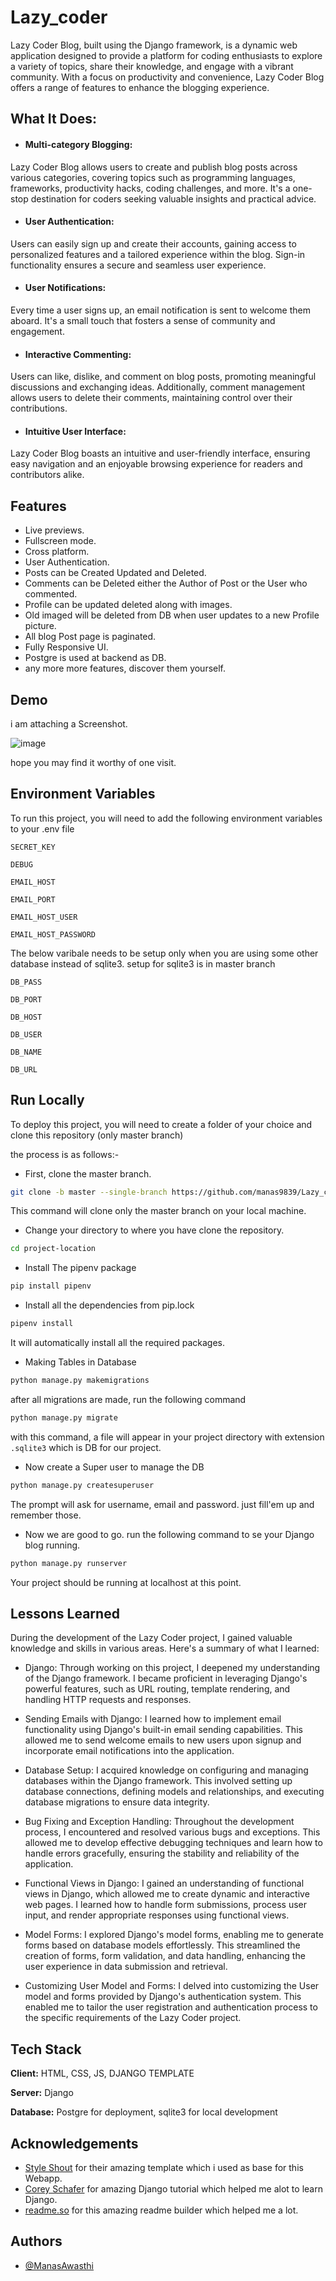 
# Lazy_coder

Lazy Coder Blog, built using the Django framework, is a dynamic web application designed to provide a platform for coding enthusiasts to explore a variety of topics, share their knowledge, and engage with a vibrant community. With a focus on productivity and convenience, Lazy Coder Blog offers a range of features to enhance the blogging experience.

## What It Does:

- #### Multi-category Blogging: 
Lazy Coder Blog allows users to create and publish blog posts across various categories, covering topics such as programming languages, frameworks, productivity hacks, coding challenges, and more. It's a one-stop destination for coders seeking valuable insights and practical advice.

- #### User Authentication: 
Users can easily sign up and create their accounts, gaining access to personalized features and a tailored experience within the blog. Sign-in functionality ensures a secure and seamless user experience.

- #### User Notifications: 
Every time a user signs up, an email notification is sent to welcome them aboard. It's a small touch that fosters a sense of community and engagement.

- #### Interactive Commenting:
Users can like, dislike, and comment on blog posts, promoting meaningful discussions and exchanging ideas. Additionally, comment management allows users to delete their comments, maintaining control over their contributions.

- #### Intuitive User Interface:
Lazy Coder Blog boasts an intuitive and user-friendly interface, ensuring easy navigation and an enjoyable browsing experience for readers and contributors alike.




## Features

- Live previews.
- Fullscreen mode.
- Cross platform.
- User Authentication.
- Posts can be Created Updated and Deleted.
- Comments can be Deleted either the Author of Post or the User who commented.
- Profile can be updated deleted along with images.
- Old imaged will be deleted from DB when user updates to a new Profile picture.
- All blog Post page is paginated.
- Fully Responsive UI.
- Postgre  is used at backend as DB.
- any more more features, discover them yourself.



## Demo
i am attaching a Screenshot.

![image](https://github.com/fadingreality1/Lazy_coder/assets/114291201/ad259467-4ead-42ef-813e-e8ee6948f8fa)

hope you may find it worthy of one visit.

## Environment Variables

To run this project, you will need to add the following environment variables to your .env file

`SECRET_KEY`

`DEBUG` 

`EMAIL_HOST`

`EMAIL_PORT`

`EMAIL_HOST_USER`

`EMAIL_HOST_PASSWORD`

The below varibale needs to be setup only when you are using some other database instead of sqlite3.
setup for sqlite3 is in master branch

`DB_PASS`

`DB_PORT`

`DB_HOST`

`DB_USER`

`DB_NAME`

`DB_URL`


## Run Locally

To deploy this project, you will need to create a folder of your choice and clone this repository (only master branch)

the process is as follows:-

- First, clone the master branch.
```bash
git clone -b master --single-branch https://github.com/manas9839/Lazy_coder.git
```
This command will clone only the master branch on your local machine.

- Change your directory to where you have clone the repository.
```bash
cd project-location
```
- Install The pipenv package

```bash
pip install pipenv

```
- Install all the dependencies from pip.lock
```bash
pipenv install
```
It will automatically install all the required packages.

- Making Tables in Database
```bash
python manage.py makemigrations
``` 
after all migrations are made, run the following command
```bash
python manage.py migrate
```
with this command, a file will appear in your  project directory with extension ```.sqlite3``` which is DB for our project.
- Now create a Super user to manage the DB
```bash
python manage.py createsuperuser
```
The prompt will ask for username, email and password.
just fill'em up and remember those.
- Now we are good to go. run the following command to se your Django blog running.
```bash
python manage.py runserver
```

Your project should be running at localhost at this point.


## Lessons Learned

During the development of the Lazy Coder project, I gained valuable knowledge and skills in various areas. Here's a summary of what I learned:

- Django: Through working on this project, I deepened my understanding of the Django framework. I became proficient in leveraging Django's powerful features, such as URL routing, template rendering, and handling HTTP requests and responses.
- Sending Emails with Django: I learned how to implement email functionality using Django's built-in email sending capabilities. This allowed me to send welcome emails to new users upon signup and incorporate email notifications into the application.

- Database Setup: I acquired knowledge on configuring and managing databases within the Django framework. This involved setting up database connections, defining models and relationships, and executing database migrations to ensure data integrity.

- Bug Fixing and Exception Handling: Throughout the development process, I encountered and resolved various bugs and exceptions. This allowed me to develop effective debugging techniques and learn how to handle errors gracefully, ensuring the stability and reliability of the application.

- Functional Views in Django: I gained an understanding of functional views in Django, which allowed me to create dynamic and interactive web pages. I learned how to handle form submissions, process user input, and render appropriate responses using functional views.

- Model Forms: I explored Django's model forms, enabling me to generate forms based on database models effortlessly. This streamlined the creation of forms, form validation, and data handling, enhancing the user experience in data submission and retrieval.

- Customizing User Model and Forms: I delved into customizing the User model and forms provided by Django's authentication system. This enabled me to tailor the user registration and authentication process to the specific requirements of the Lazy Coder project.

## Tech Stack

**Client:** HTML, CSS, JS, DJANGO TEMPLATE

**Server:** Django

**Database:** Postgre for deployment, sqlite3 for local development


## Acknowledgements

 - [Style Shout](https://styleshout.com/) for their amazing template which i used as base for this Webapp.
 - [Corey Schafer](https://www.youtube.com/@coreyms) for amazing Django tutorial which helped me alot to learn Django.
- [readme.so](readme.so) for this amazing readme builder which helped me a lot.

## Authors

- [@ManasAwasthi]([https://github.com/manas9839])

